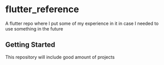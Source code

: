 # flutter_reference

A flutter repo where I put some of my experience in it in case I needed to use something in the future
## Getting Started

This repository will include good amount of projects
